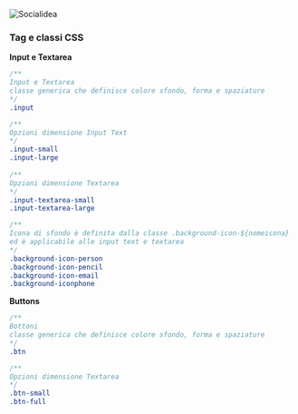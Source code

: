 ![Socialidea](https://ci6.googleusercontent.com/proxy/Zwvr1XtOocknEduDtlAInwkazzn2Pe5uchzfumInJ3smyizCngmaQGHNTyTTQ6ZRH8aV8H-IfKAOK4IFGnv6gVXoHVmG6EtkI0P2H-uEAoZQxGYP2TN0R0ApM9lUBYLV7srquo_ahq9cXh0Fjf5vsBQkdsfgLmZ4Ef9NQTpxhfabj-ML-4SnZH0yeMODvkQZDgx_JLQkSw0YttnNWw=s0-d-e1-ft#https://docs.google.com/uc?export=download&id=1UybkEUDHBdeDVlIee3awyIr9MFMjshqn&revid=0B3U_2TfbQiBEMkZQNkZiYlJmZHdOZFRnTzA4OURCeGI4c0ZRPQ "Socialdiea")


### Tag e classi CSS
**Input e Textarea**
```css
/**
Input e Textarea
classe generica che definisce colore sfondo, forma e spaziature
*/
.input

/**
Opzioni dimensione Input Text
*/
.input-small 
.input-large
                       
/**
Opzioni dimensione Textarea
*/                     
.input-textarea-small
.input-textarea-large 

/**
Icona di sfondo è definita dalla classe .background-icon-${nomeicona}
ed è applicabile alle input text e textarea
*/
.background-icon-person
.background-icon-pencil
.background-icon-email
.background-iconphone
````

**Buttons**
```css
/**
Bottoni
classe generica che definisce colore sfondo, forma e spaziature
*/
.btn

/**
Opzioni dimensione Textarea
*/ 
.btn-small
.btn-full 
```